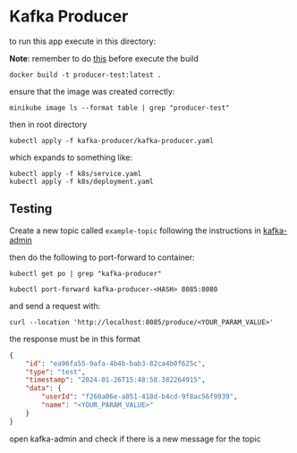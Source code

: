 # Kafka Producer

to run this app execute in this directory:

**Note**: remember to do [this](../README.md#terminals) before execute the build

```
docker build -t producer-test:latest .
```

ensure that the image was created correctly:

```
minikube image ls --format table | grep "producer-test"
```

then in root directory

```
kubectl apply -f kafka-producer/kafka-producer.yaml
```

which expands to something like:

```
kubectl apply -f k8s/service.yaml
kubectl apply -f k8s/deployment.yaml
```

## Testing

Create a new topic called `example-topic` following the instructions in [kafka-admin](../kafka/README.md#admin)

then do the following to port-forward to container:

```
kubectl get po | grep "kafka-producer"

kubectl port-forward kafka-producer-<HASH> 8085:8080
```

and send a request with:

```
curl --location 'http://localhost:8085/produce/<YOUR_PARAM_VALUE>'
```

the response must be in this format

```json
{
    "id": "ea96fa55-9afa-4b4b-bab3-82ca4b0f625c",
    "type": "test",
    "timestamp": "2024-01-26T15:48:58.382264915",
    "data": {
        "userId": "f260a06e-a851-418d-b4cd-9f8ac56f9939",
        "name": "<YOUR_PARAM_VALUE>"
    }
}
```

open kafka-admin and check if there is a new message for the topic